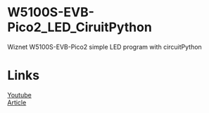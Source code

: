 # W5100S-EVB-Pico2_LED_CiruitPython
Wiznet W5100S-EVB-Pico2 simple LED program with circuitPython

# Links
[Youtube]() \
[Article]()
